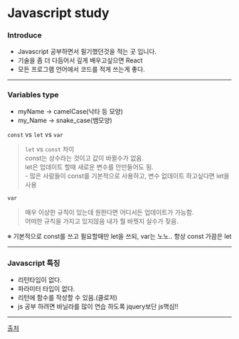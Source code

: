 # Javascript study

### Introduce
  
  - Javascript 공부하면서 필기했던것을 적는 곳 입니다.
  - 기술을 좀 더 다듬어서 깊게 배우고싶으면 React
  - 모든 프로그램 언어에서 코드를 적게 쓰는게 좋다.

<hr>

### Variables type

 -  myName -> camelCase(낙타 등 모양)
 -  my_Name -> snake_case(뱀모양)
 
  `const` vs `let` vs `var`
  > `let` vs `const` 차이 <br>
     const는 상수라는 것이고 값이 바뀔수가 없음. <br>
     let은 업데이트 할때 새로운 변수를 안만들어도 됨. <br>
    - 많은 사람들이 const를 기본적으로 사용하고, 변수 없데이트 하고싶다면 let을 사용 
  
  `var`  
  > 매우 이상한 규칙이 있는데 원한다면 어디서든 업데이트가 가능함. <br>
    어떠한 규칙을 가지고 있지않음 내가 뭘 바꿧지 실수가 잦음.
    
 ※ 기본적으로 const를 쓰고 필요할때만 let을 쓰되, var는 노노.. 항상 const 가끔은 let
<hr>

### Javascript 특징

  - 리턴타입이 없다.
  - 파라미터 타입이 없다.
  - 리턴에 함수를 작성할 수 있음.(클로저)
  - js 공부 하려면 바닐라를 많이 연습 하도록 jquery보단 js핵심!! 


<hr>

[출처](https://nomadcoders.co/javascript-for-beginners/lectures/2866)
